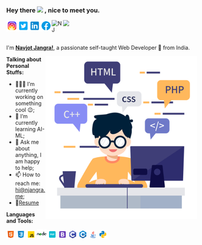 ### Hey there <img src="https://media.giphy.com/media/hvRJCLFzcasrR4ia7z/giphy.gif" width="25px"> , nice to meet you.
<a href="https://www.instagram.com/injangra">
  <img align="left" alt="NJ-Insta" width="30px" src="https://raw.githubusercontent.com/imnjangra/imnjangra/main/assets/instagram.png" />
</a>
<a href="https://twitter.com/imnjangra">
  <img align="left" alt="NJ-Twitter" width="30px" src="https://raw.githubusercontent.com/imnjangra/imnjangra/main/assets/twitter.png" />
</a>
<a href="https://www.linkedin.com/in/imnjangra/">
  <img align="left" alt="NJ-LinkedIN" width="30px" src="https://raw.githubusercontent.com/imnjangra/imnjangra/main/assets/inkedin.png" />
</a>
<a href="https://www.facebook.com/imNavjotJangra/">
  <img align="left" alt="NJ-Facebook" width="30px" src="https://raw.githubusercontent.com/imnjangra/imnjangra/main/assets/facebook.png" />
</a>
<a href="https://njangra.me/">
  <img align="left" alt="NJ" width="30px" src="https://njangra.me/images/njangra-logo.svg" />
</a>

![](https://visitor-badge.glitch.me/badge?page_id=imnjangra.imnjangra)

<br />

I'm **[Navjot Jangra!](https://njangra.me/)**, a passionate self-taught Web Developer 🚀 from India.

  <img align="right" alt="PNG" src="BACKGROUND.png" width="400" height="430" />
  
**Talking about Personal Stuffs:**

- 👨🏽‍💻 I’m currently working on something cool :wink:;
- 🌱 I’m currently learning AI-ML; 
- 💬 Ask me about anything, I am happy to help;
- 📫 How to reach me: [hi@njangra.me](mailto:hi@njangra.me);
- 📝[Resume](https://njangra.me/NavjotJangra_Resume.pdf)

**Languages and Tools:**  

<code><img height="23" src="https://raw.githubusercontent.com/imnjangra/imnjangra/main/assets/html-5.png"></code>
<code><img height="23" src="https://raw.githubusercontent.com/imnjangra/imnjangra/main/assets/css3.png"></code>
<code><img height="23" src="https://raw.githubusercontent.com/imnjangra/imnjangra/main/assets/javascript.png"></code>
<code><img height="25" src="https://raw.githubusercontent.com/imnjangra/imnjangra/main/assets/nodejs.png"></code>
<code><img height="23" src="https://raw.githubusercontent.com/imnjangra/imnjangra/main/assets/php.png"></code>
<code><img height="23" src="https://raw.githubusercontent.com/imnjangra/imnjangra/main/assets/bootstrap.png"></code>
<code><img height="23" src="https://raw.githubusercontent.com/imnjangra/imnjangra/main/assets/c-programming.png"></code>
<code><img height="23" src="https://raw.githubusercontent.com/imnjangra/imnjangra/main/assets/c++.png"></code>
<code><img height="23" src="https://raw.githubusercontent.com/imnjangra/imnjangra/main/assets/java.png"></code>
<code><img height="23" src="https://raw.githubusercontent.com/imnjangra/imnjangra/main/assets/python.png"></code>



